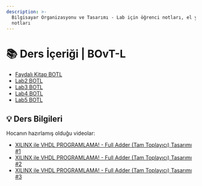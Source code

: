 ```yaml
---
description: >-
  Bilgisayar Organizasyonu ve Tasarımı - Lab için öğrenci notları, el yazıları, tutulmuş notlar
  notları
---
```


# 📚 Ders İçeriği \| BOvT-L

<!--YPackage.YGitbookIntegration-tarafından-otomatik-oluşturulmuştur-->

- [Faydalı Kitap BOTL](Faydal%C4%B1%20Kitap%20BOTL.pdf)
- [Lab2 BOTL](Lab2%20BOTL.pdf)
- [Lab3 BOTL](Lab3%20BOTL.pdf)
- [Lab4 BOTL](Lab4%20BOTL.pdf)
- [Lab5 BOTL](Lab5%20BOTL.pdf)

<!--YPackage.YGitbookIntegration-tarafından-otomatik-oluşturulmuştur-->

## 💡 Ders Bilgileri

Hocanın hazırlamış olduğu videolar:

- [XILINX ile VHDL PROGRAMLAMA! - Full Adder (Tam Toplayıcı) Tasarımı #1](https://www.youtube.com/watch?v=-SZuTT3xa18)
- [XILINX ile VHDL PROGRAMLAMA! - Full Adder (Tam Toplayıcı) Tasarımı #2](https://www.youtube.com/watch?v=H7jihUQz-Io)
- [XILINX ile VHDL PROGRAMLAMA! - Full Adder (Tam Toplayıcı) Tasarımı #3](https://www.youtube.com/watch?v=Sw5ktjHl1zc)
